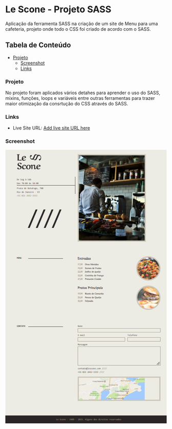 # Le Scone - Projeto SASS

Aplicação da ferramenta SASS na criação de um site de Menu para uma cafeteria, projeto onde todo o CSS foi criado de acordo com o SASS.

## Tabela de Conteúdo

- [Projeto](#Projeto)
  - [Screenshot](#screenshot)
  - [Links](#links)

### Projeto

No projeto foram aplicados vários detahes para aprender o uso do SASS, mixins, funções, loops e variáveis entre outras ferramentas para trazer maior otimização da consrtução do CSS através do SASS.

### Links

- Live Site URL: [Add live site URL here](https://kelf1729.github.io/LeScone_SASS/)

### Screenshot

![](./img/projeto_template.PNG)
